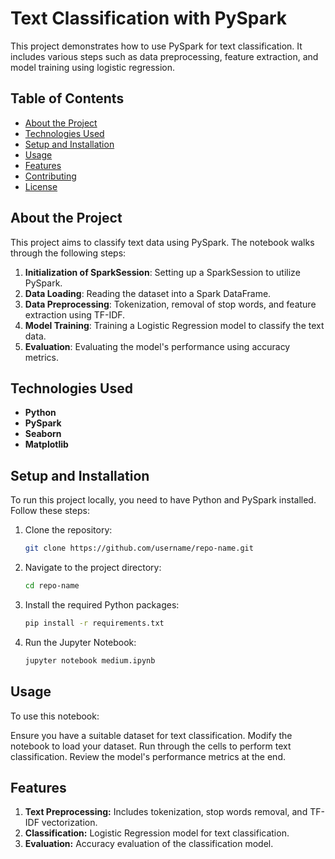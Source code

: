 # Text Classification with PySpark

This project demonstrates how to use PySpark for text classification. It includes various steps such as data preprocessing, feature extraction, and model training using logistic regression.

## Table of Contents

- [About the Project](#about-the-project)
- [Technologies Used](#technologies-used)
- [Setup and Installation](#setup-and-installation)
- [Usage](#usage)
- [Features](#features)
- [Contributing](#contributing)
- [License](#license)

## About the Project

This project aims to classify text data using PySpark. The notebook walks through the following steps:

1. **Initialization of SparkSession**: Setting up a SparkSession to utilize PySpark.
2. **Data Loading**: Reading the dataset into a Spark DataFrame.
3. **Data Preprocessing**: Tokenization, removal of stop words, and feature extraction using TF-IDF.
4. **Model Training**: Training a Logistic Regression model to classify the text data.
5. **Evaluation**: Evaluating the model's performance using accuracy metrics.

## Technologies Used

- **Python**
- **PySpark**
- **Seaborn**
- **Matplotlib**

## Setup and Installation

To run this project locally, you need to have Python and PySpark installed. Follow these steps:

1. Clone the repository:
   ```bash
   git clone https://github.com/username/repo-name.git
   ```
2. Navigate to the project directory:
   ```bash
   cd repo-name
   ```
3. Install the required Python packages:
   ```bash
   pip install -r requirements.txt
   ```
3. Run the Jupyter Notebook:
   ```bash
   jupyter notebook medium.ipynb
   ```
   
## Usage
To use this notebook:

Ensure you have a suitable dataset for text classification.
Modify the notebook to load your dataset.
Run through the cells to perform text classification.
Review the model's performance metrics at the end.


## Features
1. **Text Preprocessing:** Includes tokenization, stop words removal, and TF-IDF vectorization.
2. **Classification:** Logistic Regression model for text classification.
3. **Evaluation:** Accuracy evaluation of the classification model.

